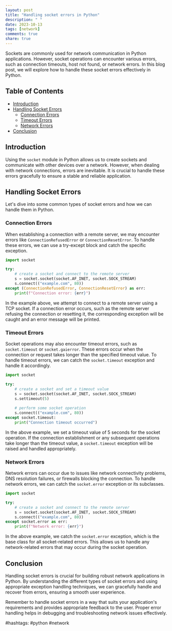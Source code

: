 ```yaml
---
layout: post
title: "Handling socket errors in Python"
description: " "
date: 2023-10-13
tags: [network]
comments: true
share: true
---
```


Sockets are commonly used for network communication in Python applications. However, socket operations can encounter various errors, such as connection timeouts, host not found, or network errors. In this blog post, we will explore how to handle these socket errors effectively in Python.

## Table of Contents
- [Introduction](#introduction)
- [Handling Socket Errors](#handling-socket-errors)
  - [Connection Errors](#connection-errors)
  - [Timeout Errors](#timeout-errors)
  - [Network Errors](#network-errors)
- [Conclusion](#conclusion)

## Introduction
Using the `socket` module in Python allows us to create sockets and communicate with other devices over a network. However, when dealing with network connections, errors are inevitable. It is crucial to handle these errors gracefully to ensure a stable and reliable application.

## Handling Socket Errors
Let's dive into some common types of socket errors and how we can handle them in Python.

### Connection Errors
When establishing a connection with a remote server, we may encounter errors like `ConnectionRefusedError` or `ConnectionResetError`. To handle these errors, we can use a try-except block and catch the specific exception.

```python
import socket

try:
    # create a socket and connect to the remote server
    s = socket.socket(socket.AF_INET, socket.SOCK_STREAM)
    s.connect(("example.com", 80))
except (ConnectionRefusedError, ConnectionResetError) as err:
    print(f"Connection error: {err}")
```

In the example above, we attempt to connect to a remote server using a TCP socket. If a connection error occurs, such as the remote server refusing the connection or resetting it, the corresponding exception will be caught and an error message will be printed.

### Timeout Errors
Socket operations may also encounter timeout errors, such as `socket.timeout` or `socket.gaierror`. These errors occur when the connection or request takes longer than the specified timeout value. To handle timeout errors, we can catch the `socket.timeout` exception and handle it accordingly.

```python
import socket

try:
    # create a socket and set a timeout value
    s = socket.socket(socket.AF_INET, socket.SOCK_STREAM)
    s.settimeout(5)
    
    # perform some socket operation
    s.connect(("example.com", 80))
except socket.timeout:
    print("Connection timeout occurred")
```

In the above example, we set a timeout value of 5 seconds for the socket operation. If the connection establishment or any subsequent operations take longer than the timeout value, a `socket.timeout` exception will be raised and handled appropriately.

### Network Errors
Network errors can occur due to issues like network connectivity problems, DNS resolution failures, or firewalls blocking the connection. To handle network errors, we can catch the `socket.error` exception or its subclasses.

```python
import socket

try:
    # create a socket and connect to the remote server
    s = socket.socket(socket.AF_INET, socket.SOCK_STREAM)
    s.connect(("example.com", 80))
except socket.error as err:
    print(f"Network error: {err}")
```

In the above example, we catch the `socket.error` exception, which is the base class for all socket-related errors. This allows us to handle any network-related errors that may occur during the socket operation.

## Conclusion
Handling socket errors is crucial for building robust network applications in Python. By understanding the different types of socket errors and using appropriate exception handling techniques, we can gracefully handle and recover from errors, ensuring a smooth user experience.

Remember to handle socket errors in a way that suits your application's requirements and provides appropriate feedback to the user. Proper error handling helps in debugging and troubleshooting network issues effectively.

#hashtags: #python #network